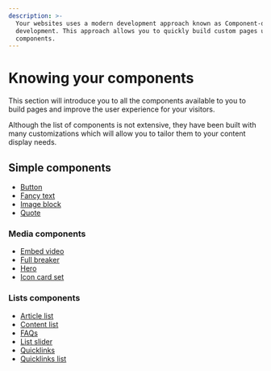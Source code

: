 ```yaml
---
description: >-
  Your websites uses a modern development approach known as Component-driven
  development. This approach allows you to quickly build custom pages using
  components.
---
```


# Knowing your components

This section will introduce you to all the components available to you to build pages and improve the user experience for your visitors.

Although the list of components is not extensive, they have been built with many customizations which will allow you to tailor them to your content display needs.

## Simple components

* [Button](button.md)
* [Fancy text](custom-text.md)
* [Image block](image-block.md)
* [Quote](quote.md)

### Media components

* [Embed video](embed-video.md)
* [Full breaker](full-breaker.md)
* [Hero](hero.md)
* [Icon card set](icon-card-set.md)

### Lists components

* [Article list](article-list.md)
* [Content list](content-list.md)
* [FAQs](faq.md)
* [List slider](list-slider.md)
* [Quicklinks](quicklinks.md)
* [Quicklinks list](quicklinks-set.md)
